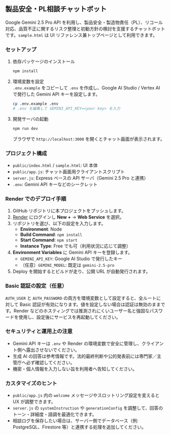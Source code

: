 ## 製品安全・PL相談チャットボット

Google Gemini 2.5 Pro API を利用し、製品安全・製造物責任（PL）、リコール対応、品質不正に関するリスク整理と初動方針の検討を支援するチャットボットです。`sample.html` は UI リファレンス兼トップページとして利用できます。

### セットアップ

1. 依存パッケージのインストール
   ```bash
   npm install
   ```
2. 環境変数を設定  
   `.env.example` をコピーして `.env` を作成し、Google AI Studio / Vertex AI で発行した Gemini API キーを設定します。
   ```bash
   cp .env.example .env
   # .env を編集して GEMINI_API_KEY=<your key> を入力
   ```
3. 開発サーバの起動
   ```bash
   npm run dev
   ```
   ブラウザで `http://localhost:3000` を開くとチャット画面が表示されます。

### プロジェクト構成

- `public/index.html` / `sample.html`: UI 本体
- `public/app.js`: チャット画面用クライアントスクリプト
- `server.js`: Express ベースの API サーバ（Gemini 2.5 Pro と連携）
- `.env`: Gemini API キーなどのシークレット

### Render でのデプロイ手順

1. GitHub リポジトリに本プロジェクトをプッシュします。
2. [Render](https://render.com/) にログインし **New +** → **Web Service** を選択。
3. リポジトリを選び、以下の設定を入力します。
   - **Environment**: Node
   - **Build Command**: `npm install`
   - **Start Command**: `npm start`
   - **Instance Type**: Free でも可（利用状況に応じて調整）
4. **Environment Variables** に Gemini API キーを登録します。
   - `GEMINI_API_KEY`: Google AI Studio で発行したキー
   - （任意）`GEMINI_MODEL`: 既定は `gemini-2.5-pro`
5. Deploy を開始するとビルドが走り、公開 URL が自動発行されます。

### Basic 認証の設定（任意）

`AUTH_USER` と `AUTH_PASSWORD` の両方を環境変数として設定すると、全ルートに対して Basic 認証が有効になります。値を設定しない場合は認証は無効のままです。Render などのホスティングでは推測されにくいユーザー名と強固なパスワードを使用し、設定後にサービスを再起動してください。

### セキュリティと運用上の注意

- Gemini API キーは `.env` や Render の環境変数で安全に管理し、クライアント側へ露出させないでください。
- 生成 AI の回答は参考情報です。法的最終判断や公的発表前には専門家／主管庁へ必ず確認してください。
- 機密・個人情報を入力しない旨を利用者へ告知してください。

### カスタマイズのヒント

- `public/app.js` 内の `welcome` メッセージやスロットリング設定を変えると UX が調整できます。
- `server.js` の `systemInstruction` や `generationConfig` を調整して、回答のトーン・詳細度・語調を最適化できます。
- 相談ログを保存したい場合は、サーバー側でデータベース（例: PostgreSQL、Firestore 等）と連携する処理を追加してください。

